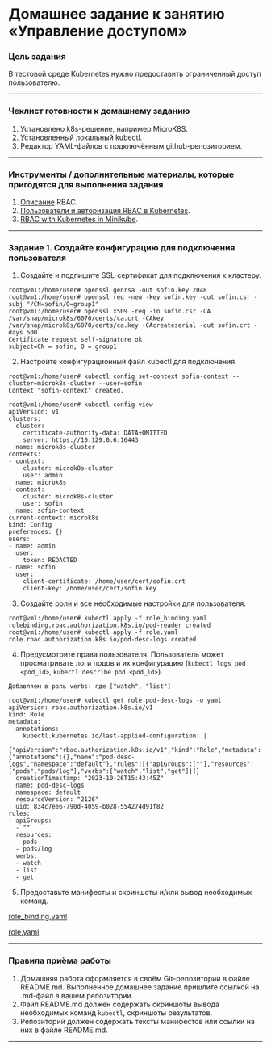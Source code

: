 # Домашнее задание к занятию «Управление доступом»

### Цель задания

В тестовой среде Kubernetes нужно предоставить ограниченный доступ пользователю.

------

### Чеклист готовности к домашнему заданию

1. Установлено k8s-решение, например MicroK8S.
2. Установленный локальный kubectl.
3. Редактор YAML-файлов с подключённым github-репозиторием.

------

### Инструменты / дополнительные материалы, которые пригодятся для выполнения задания

1. [Описание](https://kubernetes.io/docs/reference/access-authn-authz/rbac/) RBAC.
2. [Пользователи и авторизация RBAC в Kubernetes](https://habr.com/ru/company/flant/blog/470503/).
3. [RBAC with Kubernetes in Minikube](https://medium.com/@HoussemDellai/rbac-with-kubernetes-in-minikube-4deed658ea7b).

------

### Задание 1. Создайте конфигурацию для подключения пользователя

1. Создайте и подпишите SSL-сертификат для подключения к кластеру.
```
root@vm1:/home/user# openssl genrsa -out sofin.key 2048
root@vm1:/home/user# openssl req -new -key sofin.key -out sofin.csr -subj "/CN=sofin/O=group1"
root@vm1:/home/user# openssl x509 -req -in sofin.csr -CA /var/snap/microk8s/6070/certs/ca.crt -CAkey /var/snap/microk8s/6070/certs/ca.key -CAcreateserial -out sofin.crt -days 500
Certificate request self-signature ok
subject=CN = sofin, O = group1
```
2. Настройте конфигурационный файл kubectl для подключения.

```
root@vm1:/home/user# kubectl config set-context sofin-context --cluster=microk8s-cluster --user=sofin
Context "sofin-context" created.

root@vm1:/home/user# kubectl config view
apiVersion: v1
clusters:
- cluster:
    certificate-authority-data: DATA+OMITTED
    server: https://10.129.0.6:16443
  name: microk8s-cluster
contexts:
- context:
    cluster: microk8s-cluster
    user: admin
  name: microk8s
- context:
    cluster: microk8s-cluster
    user: sofin
  name: sofin-context
current-context: microk8s
kind: Config
preferences: {}
users:
- name: admin
  user:
    token: REDACTED
- name: sofin
  user:
    client-certificate: /home/user/cert/sofin.crt
    client-key: /home/user/cert/sofin.key
```
3. Создайте роли и все необходимые настройки для пользователя.

```
root@vm1:/home/user# kubectl apply -f role_binding.yaml
rolebinding.rbac.authorization.k8s.io/pod-reader created
root@vm1:/home/user# kubectl apply -f role.yaml
role.rbac.authorization.k8s.io/pod-desc-logs created
```
4. Предусмотрите права пользователя. Пользователь может просматривать логи подов и их конфигурацию (`kubectl logs pod <pod_id>`, `kubectl describe pod <pod_id>`).

```
Добавляем в роль verbs: где ["watch", "list"]

root@vm1:/home/user# kubectl get role pod-desc-logs -o yaml
apiVersion: rbac.authorization.k8s.io/v1
kind: Role
metadata:
  annotations:
    kubectl.kubernetes.io/last-applied-configuration: |
      {"apiVersion":"rbac.authorization.k8s.io/v1","kind":"Role","metadata":{"annotations":{},"name":"pod-desc-logs","namespace":"default"},"rules":[{"apiGroups":[""],"resources":["pods","pods/log"],"verbs":["watch","list","get"]}]}
  creationTimestamp: "2023-10-26T15:43:45Z"
  name: pod-desc-logs
  namespace: default
  resourceVersion: "2126"
  uid: 834c7ee6-790d-4059-b028-554274d91f82
rules:
- apiGroups:
  - ""
  resources:
  - pods
  - pods/log
  verbs:
  - watch
  - list
  - get

```
5. Предоставьте манифесты и скриншоты и/или вывод необходимых команд.

[role_binding.yaml](https://github.com/Firewal7/devops-netology/blob/main/12-kuber-homeworks-2.4/role_binding.yaml)

[role.yaml](https://github.com/Firewal7/devops-netology/blob/main/12-kuber-homeworks-2.4/role.yaml)

------

### Правила приёма работы

1. Домашняя работа оформляется в своём Git-репозитории в файле README.md. Выполненное домашнее задание пришлите ссылкой на .md-файл в вашем репозитории.
2. Файл README.md должен содержать скриншоты вывода необходимых команд `kubectl`, скриншоты результатов.
3. Репозиторий должен содержать тексты манифестов или ссылки на них в файле README.md.

------

